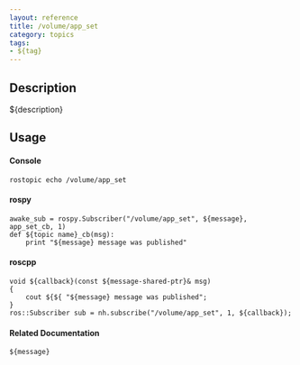 ```yaml
---
layout: reference
title: /volume/app_set
category: topics
tags: 
- ${tag}
---
```


## Description
${description}

## Usage
#### Console
```
rostopic echo /volume/app_set
```

#### rospy
```
awake_sub = rospy.Subscriber("/volume/app_set", ${message}, app_set_cb, 1)
def ${topic name}_cb(msg):
    print "${message} message was published"
```

#### roscpp
```
void ${callback}(const ${message-shared-ptr}& msg)
{
    cout ${${ "${message} message was published";
}
ros::Subscriber sub = nh.subscribe("/volume/app_set", 1, ${callback});
```

#### Related Documentation
``${message}``  
